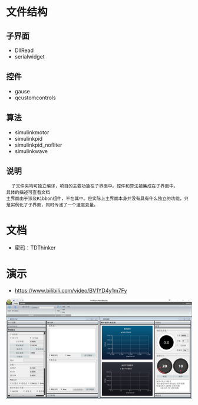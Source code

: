 # 文件结构
## 子界面
* DllRead
* serialwidget
## 控件
* gause
* qcustomcontrols
## 算法
* simulinkmotor
* simulinkpid
* simulinkpid_nofliter
* simulinkwave
## 说明
      子文件夹均可独立编译，项目的主要功能在子界面中。控件和算法被集成在子界面中。
    具体的描述可查看文档
    主界面由于涉及Ribbon组件，不在其中。但实际上主界面本身并没有具有什么独立的功能，只是实例化了子界面，同时传递了一个速度变量。

# 文档
* 密码：TDThinker

# 演示
* https://www.bilibili.com/video/BV1YD4y1m7Fy
<img src='demo.png '>
